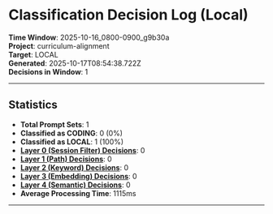 # Classification Decision Log (Local)

**Time Window**: 2025-10-16_0800-0900_g9b30a<br>
**Project**: curriculum-alignment<br>
**Target**: LOCAL<br>
**Generated**: 2025-10-17T08:54:38.722Z<br>
**Decisions in Window**: 1

---

## Statistics

- **Total Prompt Sets**: 1
- **Classified as CODING**: 0 (0%)
- **Classified as LOCAL**: 1 (100%)
- **[Layer 0 (Session Filter) Decisions](#layer-0-session-filter)**: 0
- **[Layer 1 (Path) Decisions](#layer-1-path)**: 0
- **[Layer 2 (Keyword) Decisions](#layer-2-keyword)**: 0
- **[Layer 3 (Embedding) Decisions](#layer-3-embedding)**: 0
- **[Layer 4 (Semantic) Decisions](#layer-4-semantic)**: 0
- **Average Processing Time**: 1115ms

---

